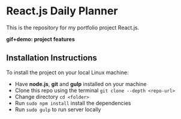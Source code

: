 # React.js Daily Planner
This is the repository for my portfolio project React.js.

**gif+demo: project features**

## Installation Instructions
To install the project on your local Linux machine:
  * Have **node.js**, **git** and **gulp** installed on your machine
  * Clone this repo using the terminal `git clone --depth <repo-url>`
  * Change directory `cd <folder>`
  * Run `sudo npm install` install the dependencies
  * Run `sudo gulp` to run server locally



